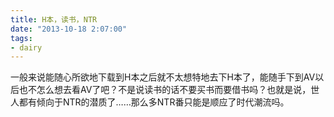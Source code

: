 ```yaml
---
title: H本，读书，NTR
date: "2013-10-18 2:07:00"
tags:
- dairy
---
```

一般来说能随心所欲地下载到H本之后就不太想特地去下H本了，能随手下到AV以后也不怎么想去看AV了吧？不是说读书的话不要买书而要借书吗？也就是说，世人都有倾向于NTR的潜质了……那么多NTR番只能是顺应了时代潮流吗。